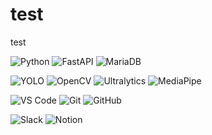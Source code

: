 # test
test
<!-- Development -->
![Python](https://img.shields.io/badge/Python-3776AB?style=flat&logo=python&logoColor=white)
![FastAPI](https://img.shields.io/badge/FastAPI-009688?style=flat&logo=fastapi&logoColor=white)
![MariaDB](https://img.shields.io/badge/MariaDB-003545?style=flat&logo=mariadb&logoColor=white)

<!-- AI / Computer Vision -->
![YOLO](https://img.shields.io/badge/YOLO-292929?style=flat&logo=python&logoColor=white)
![OpenCV](https://img.shields.io/badge/OpenCV-5C3EE8?style=flat&logo=opencv&logoColor=white)
![Ultralytics](https://img.shields.io/badge/Ultralytics-FF6600?style=flat&logo=python&logoColor=white)
![MediaPipe](https://img.shields.io/badge/MediaPipe-FE7A16?style=flat&logo=google&logoColor=white)

<!-- Development Tools -->
![VS Code](https://img.shields.io/badge/VS_Code-007ACC?style=flat&logo=visual-studio-code&logoColor=white)
![Git](https://img.shields.io/badge/Git-F05032?style=flat&logo=git&logoColor=white)
![GitHub](https://img.shields.io/badge/GitHub-181717?style=flat&logo=github&logoColor=white)

<!-- Communication -->
![Slack](https://img.shields.io/badge/Slack-4A154B?style=flat&logo=slack&logoColor=white)
![Notion](https://img.shields.io/badge/Notion-000000?style=flat&logo=notion&logoColor=white)
